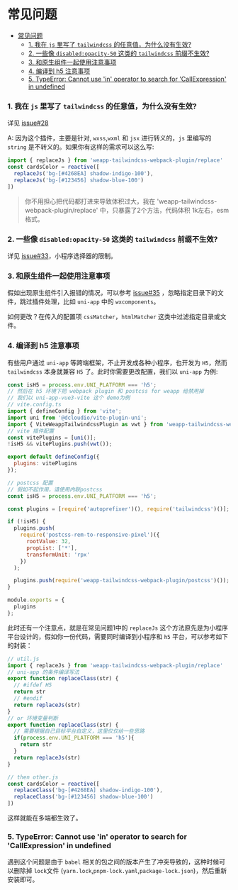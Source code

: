# 常见问题

<!-- Frequently Asked Questions -->
- [常见问题](#常见问题)
  - [1. 我在 `js` 里写了 `tailwindcss` 的任意值，为什么没有生效?](#1-我在-js-里写了-tailwindcss-的任意值为什么没有生效)
  - [2. 一些像 `disabled:opacity-50` 这类的 `tailwindcss` 前缀不生效?](#2-一些像-disabledopacity-50-这类的-tailwindcss-前缀不生效)
  - [3. 和原生组件一起使用注意事项](#3-和原生组件一起使用注意事项)
  - [4. 编译到 h5 注意事项](#4-编译到-h5-注意事项)
  - [5. TypeError: Cannot use 'in' operator to search for 'CallExpression' in undefined](#5-typeerror-cannot-use-in-operator-to-search-for-callexpression-in-undefined)

### 1. 我在 `js` 里写了 `tailwindcss` 的任意值，为什么没有生效?

详见 [issue#28](https://github.com/sonofmagic/weapp-tailwindcss-webpack-plugin/issues/28)

A: 因为这个插件，主要是针对, `wxss`,`wxml` 和 `jsx` 进行转义的，`js` 里编写的 `string` 是不转义的。如果你有这样的需求可以这么写:

```js
import { replaceJs } from 'weapp-tailwindcss-webpack-plugin/replace'
const cardsColor = reactive([
  replaceJs('bg-[#4268EA] shadow-indigo-100'),
  replaceJs('bg-[#123456] shadow-blue-100')
])
```

> 你不用担心把代码都打进来导致体积过大，我在 'weapp-tailwindcss-webpack-plugin/replace' 中，只暴露了2个方法，代码体积 1k左右，esm格式。

### 2. 一些像 `disabled:opacity-50` 这类的 `tailwindcss` 前缀不生效?

详见 [issue#33](https://github.com/sonofmagic/weapp-tailwindcss-webpack-plugin/issues/33)，小程序选择器的限制。

### 3. 和原生组件一起使用注意事项

假如出现原生组件引入报错的情况，可以参考 [issue#35](https://github.com/sonofmagic/weapp-tailwindcss-webpack-plugin/issues/35) ，忽略指定目录下的文件，跳过插件处理，比如 `uni-app` 中的 `wxcomponents`。

如何更改？在传入的配置项 `cssMatcher`，`htmlMatcher` 这类中过滤指定目录或文件。

### 4. 编译到 h5 注意事项

有些用户通过 `uni-app` 等跨端框架，不止开发成各种小程序，也开发为 `H5`，然而 `tailwindcss` 本身就兼容 `H5` 了。此时你需要更改配置，我们以 `uni-app` 为例:

```js
const isH5 = process.env.UNI_PLATFORM === 'h5';
// 然后在 h5 环境下把 webpack plugin 和 postcss for weapp 给禁用掉
// 我们以 uni-app-vue3-vite 这个 demo为例
// vite.config.ts
import { defineConfig } from 'vite';
import uni from '@dcloudio/vite-plugin-uni';
import { ViteWeappTailwindcssPlugin as vwt } from 'weapp-tailwindcss-webpack-plugin';
// vite 插件配置
const vitePlugins = [uni()];
!isH5 && vitePlugins.push(vwt());

export default defineConfig({
  plugins: vitePlugins
});

// postcss 配置
// 假如不起作用，请使用内联postcss
const isH5 = process.env.UNI_PLATFORM === 'h5';

const plugins = [require('autoprefixer')(), require('tailwindcss')()];

if (!isH5) {
  plugins.push(
    require('postcss-rem-to-responsive-pixel')({
      rootValue: 32,
      propList: ['*'],
      transformUnit: 'rpx'
    })
  );

  plugins.push(require('weapp-tailwindcss-webpack-plugin/postcss')());
}

module.exports = {
  plugins
};
```

此时还有一个注意点，就是在常见问题1中的 `replaceJs` 这个方法原先是为小程序平台设计的，假如你一份代码，需要同时编译到小程序和 `h5` 平台，可以参考如下的封装：

```js
// util.js
import { replaceJs } from 'weapp-tailwindcss-webpack-plugin/replace'
// uni-app 的条件编译写法
export function replaceClass(str) {
  // #ifdef H5
  return str
  // #endif
  return replaceJs(str)
}
// or 环境变量判断
export function replaceClass(str) {
  // 需要根据自己目标平台自定义，这里仅仅给一些思路
  if(process.env.UNI_PLATFORM === 'h5'){
    return str
  }
  return replaceJs(str)
}

// then other.js
const cardsColor = reactive([
  replaceClass('bg-[#4268EA] shadow-indigo-100'),
  replaceClass('bg-[#123456] shadow-blue-100')
])
```

这样就能在多端都生效了。

### 5. TypeError: Cannot use 'in' operator to search for 'CallExpression' in undefined

遇到这个问题是由于 `babel` 相关的包之间的版本产生了冲突导致的，这种时候可以删除掉 `lock`文件 (`yarn.lock`,`pnpm-lock.yaml`,`package-lock.json`)，然后重新安装即可。
